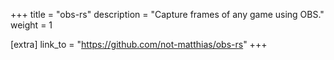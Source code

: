 +++
title = "obs-rs"
description = "Capture frames of any game using OBS."
weight = 1

[extra]
link_to = "https://github.com/not-matthias/obs-rs"
+++

